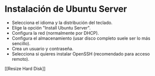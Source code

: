 # Instalación de Ubuntu Server
* Selecciona el idioma y la distribución del teclado.
* Elige la opción "Install Ubuntu Server".
* Configura la red (normalmente por DHCP).
* Configura el almacenamiento (usar disco completo suele ser lo más sencillo).
* Crea un usuario y contraseña.
* Selecciona si quieres instalar OpenSSH (recomendado para acceso remoto).

[[Resize Hard Disk]]
